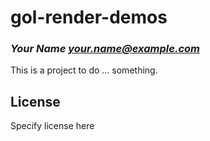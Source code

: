# gol-render-demos
### _Your Name <your.name@example.com>_

This is a project to do ... something.

## License

Specify license here

